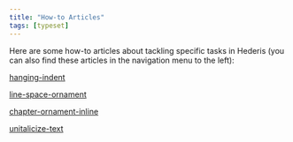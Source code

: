 ```yaml
---
title: "How-to Articles"
tags: [typeset]
---
```

 
<html><body><section data-type="chapter" class="hsecchapter" data-hederis-type="hsecchapter" id="intro-howto" data-pi-attrs="id: intro-howto; data-tags: typeset;" role="doc-chapter" data-tags="typeset" data-author-name=" " data-book-title=" " title="How-to Articles"><p class="hblkp" data-hederis-type="hblkp" id="pT3oKhXJm">Here are some how-to articles about tackling specific tasks in Hederis (you can also find these articles in the navigation menu to the left): </p><p class="hblkp" data-hederis-type="hblkp" id="pkZi236zl"><a href="{% link _docs/hanging-indent.md %}" class="hspana" data-hederis-type="hspana" id="pidc3X1sX">hanging-indent</a></p><p class="hblkp" data-hederis-type="hblkp" id="pPK95edw3"><a href="{% link _docs/line-space-ornament.md %}" class="hspana" data-hederis-type="hspana" id="pnQk19aNl">line-space-ornament</a></p><p class="hblkp" data-hederis-type="hblkp" id="pOMPYZSBv"><a href="{% link _docs/chapter-ornament-inline.md %}" class="hspana" data-hederis-type="hspana" id="pe9XXcluv">chapter-ornament-inline</a></p><p class="hblkp" data-hederis-type="hblkp" id="pNBgQJNDx"><a href="{% link _docs/unitalicize-text.md %}" class="hspana" data-hederis-type="hspana" id="pvw03wiXH">unitalicize-text</a></p></section></body></html>
